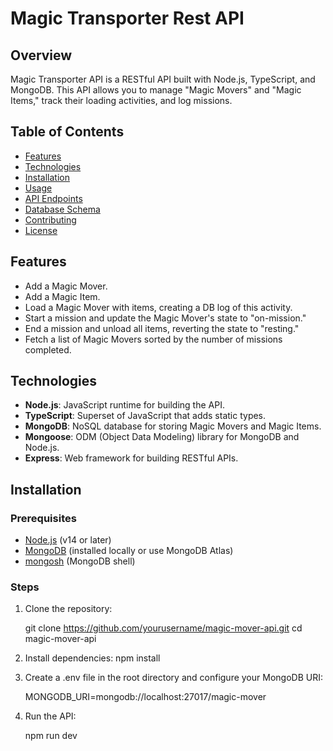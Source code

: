 # Magic Transporter Rest API

## Overview

Magic Transporter API is a RESTful API built with Node.js, TypeScript, and MongoDB. This API allows you to manage "Magic Movers" and "Magic Items," track their loading activities, and log missions.

## Table of Contents

- [Features](#features)
- [Technologies](#technologies)
- [Installation](#installation)
- [Usage](#usage)
- [API Endpoints](#api-endpoints)
- [Database Schema](#database-schema)
- [Contributing](#contributing)
- [License](#license)

## Features

- Add a Magic Mover.
- Add a Magic Item.
- Load a Magic Mover with items, creating a DB log of this activity.
- Start a mission and update the Magic Mover's state to "on-mission."
- End a mission and unload all items, reverting the state to "resting."
- Fetch a list of Magic Movers sorted by the number of missions completed.

## Technologies

- **Node.js**: JavaScript runtime for building the API.
- **TypeScript**: Superset of JavaScript that adds static types.
- **MongoDB**: NoSQL database for storing Magic Movers and Magic Items.
- **Mongoose**: ODM (Object Data Modeling) library for MongoDB and Node.js.
- **Express**: Web framework for building RESTful APIs.

## Installation

### Prerequisites

- [Node.js](https://nodejs.org/en/download/) (v14 or later)
- [MongoDB](https://www.mongodb.com/try/download/community) (installed locally or use MongoDB Atlas)
- [mongosh](https://www.mongodb.com/docs/mongodb-shell/) (MongoDB shell)

### Steps

1. Clone the repository:

   git clone https://github.com/yourusername/magic-mover-api.git
   cd magic-mover-api

2. Install dependencies:
   npm install

3. Create a .env file in the root directory and configure your MongoDB URI:

   MONGODB_URI=mongodb://localhost:27017/magic-mover

4. Run the API:
   
   npm run dev
